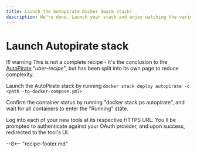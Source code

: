 ```yaml
---
title: Launch the Autopirate Docker Swarm stack!
description: We're done. Launch your stack and enjoy watching the various apps interact with each other!
---
```

# Launch Autopirate stack

!!! warning
    This is not a complete recipe - it's the conclusion to the [AutoPirate](/recipes/autopirate/) "_uber-recipe_", but has been split into its own page to reduce complexity.

Launch the AutoPirate stack by running ```docker stack deploy autopirate -c <path -to-docker-compose.yml>```

Confirm the container status by running "docker stack ps autopirate", and wait for all containers to enter the "Running" state.

Log into each of your new tools at its respective HTTPS URL. You'll be prompted to authenticate against your OAuth provider, and upon success, redirected to the tool's UI.

[^1]: This is a complex stack. Sing out in the comments if you found a flaw or need a hand :)

--8<-- "recipe-footer.md"

